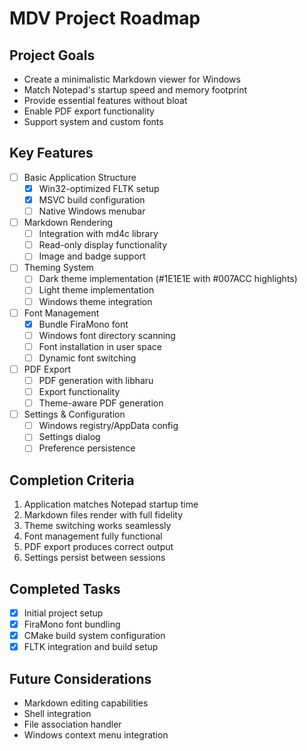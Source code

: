# MDV Project Roadmap

## Project Goals
- Create a minimalistic Markdown viewer for Windows
- Match Notepad's startup speed and memory footprint
- Provide essential features without bloat
- Enable PDF export functionality
- Support system and custom fonts

## Key Features
- [ ] Basic Application Structure
  - [x] Win32-optimized FLTK setup
  - [x] MSVC build configuration
  - [ ] Native Windows menubar

- [ ] Markdown Rendering
  - [ ] Integration with md4c library
  - [ ] Read-only display functionality
  - [ ] Image and badge support

- [ ] Theming System
  - [ ] Dark theme implementation (#1E1E1E with #007ACC highlights)
  - [ ] Light theme implementation
  - [ ] Windows theme integration

- [ ] Font Management
  - [x] Bundle FiraMono font
  - [ ] Windows font directory scanning
  - [ ] Font installation in user space
  - [ ] Dynamic font switching

- [ ] PDF Export
  - [ ] PDF generation with libharu
  - [ ] Export functionality
  - [ ] Theme-aware PDF generation

- [ ] Settings & Configuration
  - [ ] Windows registry/AppData config
  - [ ] Settings dialog
  - [ ] Preference persistence

## Completion Criteria
1. Application matches Notepad startup time
2. Markdown files render with full fidelity
3. Theme switching works seamlessly
4. Font management fully functional
5. PDF export produces correct output
6. Settings persist between sessions

## Completed Tasks
- [x] Initial project setup
- [x] FiraMono font bundling
- [x] CMake build system configuration
- [x] FLTK integration and build setup

## Future Considerations
- Markdown editing capabilities
- Shell integration
- File association handler
- Windows context menu integration